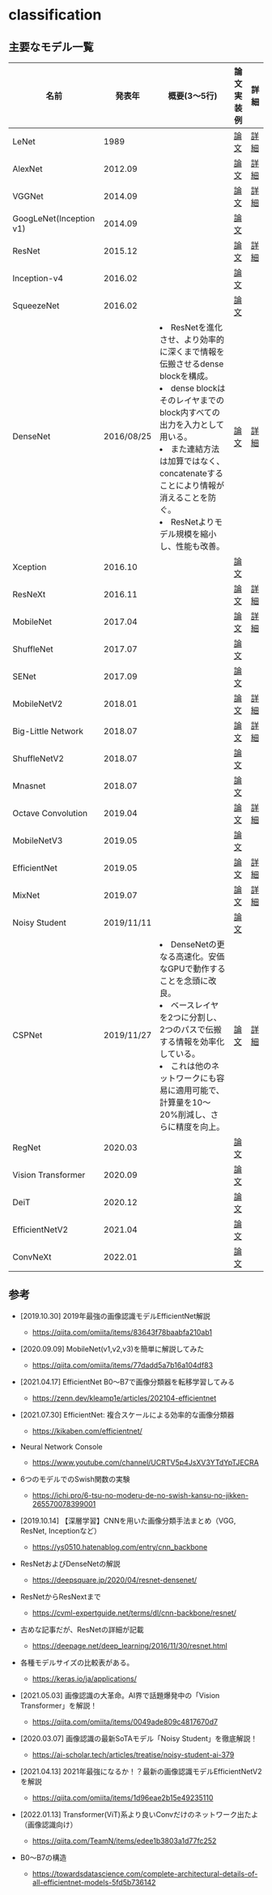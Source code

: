 # classification

## 主要なモデル一覧

<table>
  <thead>
    <tr>
     <th>名前</th>
     <th>発表年</th>
     <th>概要(3～5行)</th>
     <th>論文<br>実装例</th>
     <th>詳細</th>
    </tr>
  </thead>
  <tbody>
    <tr>
      <td>LeNet</td>
      <td>1989</td>
      <td></td>
      <td><a href="https://direct.mit.edu/neco/article-abstract/1/4/541/5515/Backpropagation-Applied-to-Handwritten-Zip-Code?redirectedFrom=fulltext">論文</a></td>
      <td><a href="./cv_002_classification/lenet.md">詳細</a></td>
    </tr>
    <tr>
      <td>AlexNet</td>
      <td>2012.09</td>
      <td></td>
      <td><a href="https://dl.acm.org/doi/abs/10.1145/3065386">論文</a></td>
      <td><a href="./cv_002_classification/alexnet.md">詳細</a></td>
    </tr>
    <tr>
      <td>VGGNet</td>
      <td>2014.09</td>
      <td></td>
      <td><a href="https://arxiv.org/abs/1409.1556">論文</a></td>
      <td><a href="./cv_002_classification/vgg.md">詳細</a></td>
    </tr>
    <tr>
      <td>GoogLeNet(Inception v1)</td>
      <td>2014.09</td>
      <td></td>
      <td><a href="https://arxiv.org/abs/1409.4842">論文</a></td>
      <td></td>
    </tr>
    <tr>
      <td>ResNet</td>
      <td>2015.12</td>
      <td></td>
      <td><a href="https://arxiv.org/abs/1512.03385">論文</a></td>
      <td><a href="./cv_002_classification/resnet.md">詳細</a></td>
    </tr>
    <tr>
      <td>Inception-v4</td>
      <td>2016.02</td>
      <td></td>
      <td><a href="https://arxiv.org/abs/1602.07261">論文</a></td>
      <td></td>
    </tr>
    <tr>
      <td>SqueezeNet</td>
      <td>2016.02</td>
      <td></td>
      <td><a href="https://arxiv.org/abs/1602.07360">論文</a></td>
      <td></td>
    </tr>
    <tr>
      <td>DenseNet</td>
      <td>2016/08/25</td>
      <td>
        <li>ResNetを進化させ、より効率的に深くまで情報を伝搬させるdense blockを構成。</li>
        <li>dense blockはそのレイヤまでのblock内すべての出力を入力として用いる。</li>
        <li>また連結方法は加算ではなく、concatenateすることにより情報が消えることを防ぐ。</li>
        <li>ResNetよりモデル規模を縮小し、性能も改善。</li>
      </td>
      <td><a href="https://arxiv.org/abs/1608.06993">論文</a></td>
      <td><a href="./cv_002_classification/densenet.md">詳細</a></td>
    </tr>
    <tr>
      <td>Xception</td>
      <td>2016.10</td>
      <td></td>
      <td><a href="https://arxiv.org/abs/1610.02357">論文</a></td>
      <td></td>
    </tr>
    <tr>
      <td>ResNeXt</td>
      <td>2016.11</td>
      <td></td>
      <td><a href="https://arxiv.org/abs/1611.05431v2">論文</a></td>
      <td><a href="./cv_002_classification/resnext.md">詳細</a></td>
    </tr>
    <tr>
      <td>MobileNet</td>
      <td>2017.04</td>
      <td></td>
      <td><a href="https://arxiv.org/abs/1704.04861">論文</a></td>
      <td><a href="./cv_002_classification/mobilenet.md">詳細</a></td>
    </tr>
    <tr>
      <td>ShuffleNet</td>
      <td>2017.07</td>
      <td></td>
      <td><a href="https://arxiv.org/abs/1707.01083">論文</a></td>
      <td></td>
    </tr>
    <tr>
      <td>SENet</td>
      <td>2017.09</td>
      <td></td>
      <td><a href="https://arxiv.org/abs/1709.01507">論文</a></td>
      <td></td>
    </tr>
    <tr>
      <td>MobileNetV2</td>
      <td>2018.01</td>
      <td></td>
      <td><a href="https://arxiv.org/abs/1801.04381">論文</a></td>
      <td><a href="./cv_002_classification/mobilenet_v2.md">詳細</a></td>
    </tr>
    <tr>
      <td>Big-Little Network</td>
      <td>2018.07</td>
      <td></td>
      <td><a href="https://arxiv.org/abs/1807.03848">論文</a></td>
      <td><a href="./cv_002_classification/big_little.md">詳細</a></td>
    </tr>
    <tr>
      <td>ShuffleNetV2</td>
      <td>2018.07</td>
      <td></td>
      <td><a href="https://arxiv.org/abs/1807.11164">論文</a></td>
      <td></td>
    </tr>
    <tr>
      <td>Mnasnet</td>
      <td>2018.07</td>
      <td></td>
      <td><a href="https://arxiv.org/abs/1807.11626">論文</a></td>
      <td></td>
    </tr>
    <tr>
      <td>Octave Convolution</td>
      <td>2019.04</td>
      <td></td>
      <td><a href="https://arxiv.org/abs/1904.05049">論文</a></td>
      <td><a href="./cv_002_classification/octave.md">詳細</a></td>
    </tr>
    <tr>
      <td>MobileNetV3</td>
      <td>2019.05</td>
      <td></td>
      <td><a href="https://arxiv.org/abs/1905.02244">論文</a></td>
      <td></td>
    </tr>
    <tr>
      <td>EfficientNet</td>
      <td>2019.05</td>
      <td></td>
      <td><a href="https://arxiv.org/abs/1905.11946">論文</a></td>
      <td><a href="./cv_002_classification/efficientnet.md">詳細</a></td>
    </tr>
    <tr>
      <td>MixNet</td>
      <td>2019.07</td>
      <td></td>
      <td><a href="https://arxiv.org/abs/1907.09595">論文</a></td>
      <td><a href="./cv_002_classification/mixnet.md">詳細</a></td>
    </tr>
    <tr>
      <td>Noisy Student</td>
      <td>2019/11/11</td>
      <td></td>
      <td><a href="https://arxiv.org/abs/1911.04252">論文</a></td>
      <td></td>
    </tr>
    <tr>
      <td>CSPNet</td>
      <td>2019/11/27</td>
      <td>
        <li>DenseNetの更なる高速化。安価なGPUで動作することを念頭に改良。</li>
        <li>ベースレイヤを2つに分割し、2つのパスで伝搬する情報を効率化している。</li>
        <li>これは他のネットワークにも容易に適用可能で、計算量を10～20%削減し、さらに精度を向上。</li>
      </td>
      <td><a href="https://arxiv.org/abs/1911.11929">論文</a></td>
      <td><a href="./cv_002_classification/cspnet.md">詳細</a></td>
    </tr>
    <tr>
      <td>RegNet</td>
      <td>2020.03</td>
      <td></td>
      <td><a href="https://arxiv.org/abs/2003.13678">論文</a></td>
      <td></td>
    </tr>
    <tr>
      <td>Vision Transformer</td>
      <td>2020.09</td>
      <td></td>
      <td><a href="https://openreview.net/forum?id=YicbFdNTTy">論文</a></td>
      <td></td>
    </tr>
    <tr>
      <td>DeiT</td>
      <td>2020.12</td>
      <td></td>
      <td><a href="https://arxiv.org/abs/2012.12877">論文</a></td>
      <td></td>
    </tr>
    <tr>
      <td>EfficientNetV2</td>
      <td>2021.04</td>
      <td></td>
      <td><a href="https://arxiv.org/abs/2104.00298">論文</a></td>
      <td></td>
    </tr>
    <tr>
    <tr>
      <td>ConvNeXt</td>
      <td>2022.01</td>
      <td></td>
      <td><a href="https://arxiv.org/abs/2201.03545">論文</a></td>
      <td></td>
    </tr>
  </tbody>
</table>


## 参考

- [2019.10.30] 2019年最強の画像認識モデルEfficientNet解説
  - https://qiita.com/omiita/items/83643f78baabfa210ab1

- [2020.09.09] MobileNet(v1,v2,v3)を簡単に解説してみた
  - https://qiita.com/omiita/items/77dadd5a7b16a104df83

- [2021.04.17] EfficientNet B0〜B7で画像分類器を転移学習してみる
  - https://zenn.dev/kleamp1e/articles/202104-efficientnet

- [2021.07.30] EfficientNet: 複合スケールによる効率的な画像分類器
  - https://kikaben.com/efficientnet/

- Neural Network Console
  - https://www.youtube.com/channel/UCRTV5p4JsXV3YTdYpTJECRA

- 6つのモデルでのSwish関数の実験
  - https://ichi.pro/6-tsu-no-moderu-de-no-swish-kansu-no-jikken-265570078399001

- [2019.10.14] 【深層学習】CNNを用いた画像分類手法まとめ（VGG, ResNet, Inceptionなど）
  - https://ys0510.hatenablog.com/entry/cnn_backbone

- ResNetおよびDenseNetの解説
  - https://deepsquare.jp/2020/04/resnet-densenet/

- ResNetからResNextまで
  - https://cvml-expertguide.net/terms/dl/cnn-backbone/resnet/

- 古めな記事だが、ResNetの詳細が記載
  - https://deepage.net/deep_learning/2016/11/30/resnet.html

- 各種モデルサイズの比較表がある。
  - https://keras.io/ja/applications/

- [2021.05.03] 画像認識の大革命。AI界で話題爆発中の「Vision Transformer」を解説！
  - https://qiita.com/omiita/items/0049ade809c4817670d7

- [2020.03.07] 画像認識の最新SoTAモデル「Noisy Student」を徹底解説！
  - https://ai-scholar.tech/articles/treatise/noisy-student-ai-379

- [2021.04.13] 2021年最強になるか！？最新の画像認識モデルEfficientNetV2を解説
  - https://qiita.com/omiita/items/1d96eae2b15e49235110

- [2022.01.13] Transformer(ViT)系より良いConvだけのネットワーク出たよ（画像認識向け）
  - https://qiita.com/TeamN/items/edee1b3803a1d77fc252

- B0～B7の構造
  - https://towardsdatascience.com/complete-architectural-details-of-all-efficientnet-models-5fd5b736142
